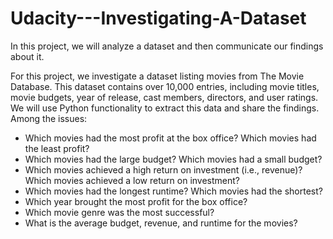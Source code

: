# Udacity---Investigating-A-Dataset
In this project, we will analyze a dataset and then communicate our findings about it.

For this project, we investigate a dataset listing movies from The Movie Database. This dataset contains over 10,000 entries, including movie titles, movie budgets, year of release, cast members, directors, and user ratings. We will use Python functionality to extract this data and share the findings. Among the issues:
- Which movies had the most profit at the box office? Which movies had the least profit?
- Which movies had the large budget? Which movies had a small budget?
- Which movies achieved a high return on investment (i.e., revenue)? Which movies achieved a low return on investment?
- Which movies had the longest runtime? Which movies had the shortest?
- Which year brought the most profit for the box office?
- Which movie genre was the most successful?
- What is the average budget, revenue, and runtime for the movies?
